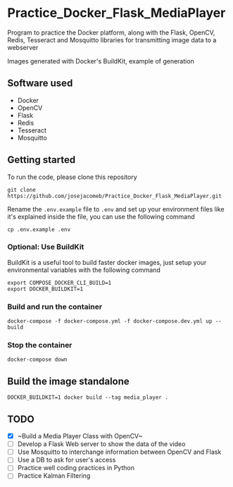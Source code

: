 # Practice_Docker_Flask_MediaPlayer
Program to practice the Docker platform, along with the Flask, OpenCV, Redis, Tesseract and Mosquitto libraries for transmitting image data to a webserver 

Images generated with Docker's BuildKit, example of generation

## Software used
- Docker
- OpenCV
- Flask
- Redis
- Tesseract
- Mosquitto

## Getting started
To run the code, please clone this repository
```commandline
git clone https://github.com/josejacomeb/Practice_Docker_Flask_MediaPlayer.git
```
Rename the `.env.example` file to `.env` and set up your environment files like it's explained inside the file, you can use the following command
```commandline
cp .env.example .env
```
### Optional: Use BuildKit
BuildKit is a useful tool to build faster docker images, just setup your environmental variables with the following command
```commandline
export COMPOSE_DOCKER_CLI_BUILD=1
export DOCKER_BUILDKIT=1
```

### Build and run the  container
```commandline
docker-compose -f docker-compose.yml -f docker-compose.dev.yml up --build
```

### Stop the container
```commandline
docker-compose down
```

## Build the image standalone
```commandline
DOCKER_BUILDKIT=1 docker build --tag media_player .
```

## TODO
- [X] ~Build a Media Player Class with OpenCV~ 
- [ ] Develop a Flask Web server to show the data of the video
- [ ] Use Mosquitto to interchange information between OpenCV and Flask
- [ ] Use a DB to ask for user's access
- [ ] Practice well coding practices in Python
- [ ] Practice Kalman Filtering

